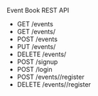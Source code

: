 Event Book REST API

- GET /events
- GET /events/<id>
- POST /events
- PUT /events/<id>
- DELETE /events/<id>
- POST /signup
- POST /login
- POST /events/<id>/register
- DELETE /events/<id>/register
